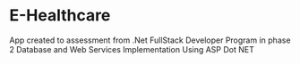 # E-Healthcare
App created to assessment from .Net FullStack Developer Program in phase 2 Database and Web Services Implementation Using ASP Dot NET
